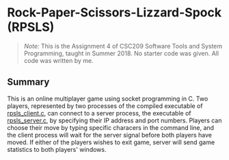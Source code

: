 # Rock-Paper-Scissors-Lizzard-Spock (RPSLS)

 > _Note:_ This is the Assignment 4 of CSC209 Software Tools and System Programming, taught in Summer 2018. No starter code was given. All code was written by me.

## Summary
This is an online multiplayer game using socket programming in C. Two players, represented by two processes of the compiled executable of [rpsls_client.c](rpsls_client.c), can connect to a server process, the executable of [rpsls_server.c](rpsls_server.c), by specifying their IP address and port numbers. Players can choose their move by typing specific characers in the command line, and the client process will wait for the server signal before both players have moved. If either of the players wishes to exit game, server will send game statistics to both players' windows.
